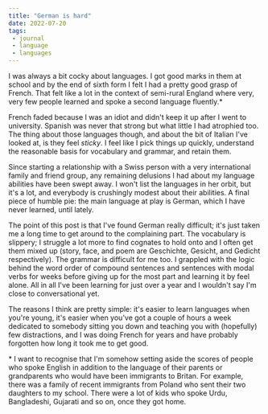 ```yaml
---
title: "German is hard"
date: 2022-07-20
tags:
 - journal
 - language
 - languages
---
```


 I was always a bit cocky about languages. I got good marks in them at school and by the end of sixth form I felt I had a pretty good grasp of French. That felt like a lot in the context of semi-rural England where very, very few people learned and spoke a second language fluently.\*

French faded because I was an idiot and didn't keep it up after I went to university. Spanish was never that strong but what little I had atrophied too. The thing about those languages though, and about the bit of Italian I've looked at, is they feel _sticky_. I feel like I pick things up quickly, understand the reasonable basis for vocabulary and grammar, and retain them.

Since starting a relationship with a Swiss person with a very international family and friend group, any remaining delusions I had about my language abilities have been swept away. I won't list the languages in her orbit, but it's a lot, and everybody is crushingly modest about their abilities. A final piece of humble pie: the main language at play is German, which I have never learned, until lately.

The point of this post is that I've found German really difficult; it's just taken me a long time to get around to the complaining part. The vocabulary is slippery; I struggle a lot more to find cognates to hold onto and I often get them mixed up (story, face, and poem are Geschichte, Gesicht, and Gedicht respectively). The grammar is difficult for me too. I grappled with the logic behind the word order of compound sentences and sentences with modal verbs for weeks before giving up for the most part and learning it by feel alone. All in all I've been learning for just over a year and I wouldn't say I'm close to conversational yet.

The reasons I think are pretty simple: it's easier to learn languages when you're young, it's easier when you've got a couple of hours a week dedicated to somebody sitting you down and teaching you with (hopefully) few distractions, and I was doing French for years and have probably forgotten how long it took me to get good.

\* I want to recognise that I'm somehow setting aside the scores of people who spoke English in addition to the language of their parents or grandparents who would have been immigrants to Britan. For example, there was a family of recent immigrants from Poland who sent their two daughters to my school. There were a lot of kids who spoke Urdu, Bangladeshi, Gujarati and so on, once they got home.

